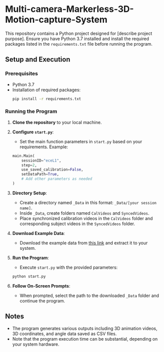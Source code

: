 # Multi-camera-Markerless-3D-Motion-capture-System


This repository contains a Python project designed for [describe project purpose]. Ensure you have Python 3.7 installed and install the required packages listed in the `requirements.txt` file before running the program.

## Setup and Execution

### Prerequisites

- Python 3.7
- Installation of required packages:
    ```bash
    pip install -r requirements.txt
    ```

### Running the Program

1. **Clone the repository** to your local machine.

2. **Configure `start.py`**:
    - Set the main function parameters in `start.py` based on your requirements. Example:
    ```python
    main.Main(
        sessionID="eceL1",
        step=2,
        use_saved_calibration=False,
        setDataPath=True,
        # Add other parameters as needed
    )
    ```

3. **Directory Setup**:
    - Create a directory named `_Data` in this format: `_Data/[your session name]`.
    - Inside `_Data`, create folders named `CalVideos` and `SyncedVideos`.
    - Place synchronized calibration videos in the `CalVideos` folder and corresponding subject videos in the `SyncedVideos` folder.

4. **Download Example Data**:
    - Download the example data from [this link](https://drive.google.com/drive/folders/1zCEKPteKGi976wzmMp3WFPF8V88fDnbS?usp=drive_link) and extract it to your system.

5. **Run the Program**:
    - Execute `start.py` with the provided parameters:
    ```bash
    python start.py
    ```
6. **Follow On-Screen Prompts**:
    - When prompted, select the path to the downloaded `_Data` folder and continue the program.

## Notes

- The program generates various outputs including 3D animation videos, 3D coordinates, and angle data saved as CSV files.
- Note that the program execution time can be substantial, depending on your system hardware.

